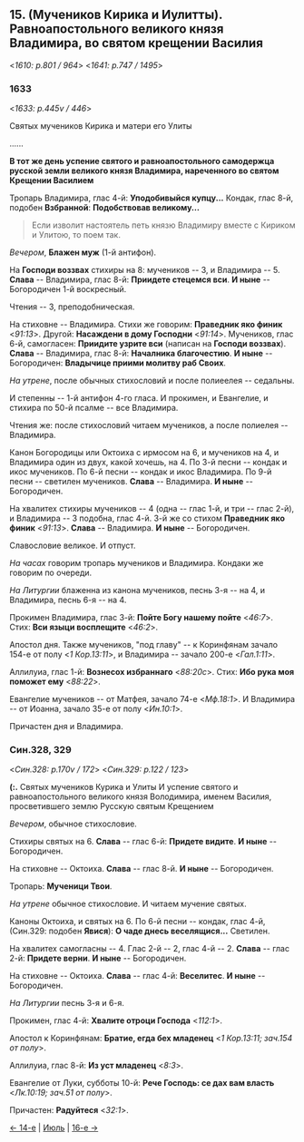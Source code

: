 
## 15. (Мучеников Кирика и Иулитты). Равноапостольного великого князя Владимира, во святом крещении Василия

<*1610: p.801 / 964*>
<*1641: p.747 / 1495*>

### 1633

<*1633: p.445v / 446*>

Святых мучеников Кирика и матери его Улиты

......

**В тот же день успение святого и равноапостольного самодержца русской земли 
великого князя Владимира, нареченного во святом Крещении Василием**

Тропарь Владимира, глас 4-й: **Уподобивыйся купцу...**
Кондак, глас 8-й, подобен **Взбранной**: **Подобствовав великому...**

> Если изволит настоятель петь князю Владимиру вместе с Кириком и Улитою, то поем так.

*Вечером*, **Блажен муж** (1-й антифон). 

На **Господи воззвах** стихиры на 8: мучеников -- 3, и Владимира -- 5. 
**Слава** -- Владимира, глас 8-й: **Приидете стецемся вси**. 
**И ныне** -- Богородичен 1-й воскресный. 

Чтения -- 3, преподобническая. 

На стиховне -- Владимира. Стихи же говорим: **Праведник яко финик** <*91:13*>. 
Другой: **Насаждени в дому Господни** <*91:14*>. 
Мучеников, глас 6-й, самогласен: **Приидите узрите вси** (написан на **Господи воззвах**). 
**Слава** -- Владимира, глас 8-й: **Началника благочестию**. 
**И ныне** -- Богородичен: **Владычице приими молитву раб Своих**. 

*На утрене*, после обычных стихословий и после полиеелея -- седальны.  

И степенны -- 1-й антифон 4-го гласа. 
И прокимен, и Евангелие, и стихира по 50-й псалме -- все Владимира. 

Чтения же: после стихословий читаем мучеников, а после полиелея -- Владимира. 

Канон Богородицы или Октоиха с ирмосом на 6, и мучеников на 4, и Владимира один из двух, 
какой хочешь, на 4. 
По 3-й песни -- кондак и икос мучеников. 
По 6-й песни -- кондак и икос Владимира. 
По 9-й песни -- светилен мучеников. **Слава** -- Владимира. **И ныне** -- Богородичен.

На хвалитех стихиры мучеников -- 4 (одна -- глас 1-й, и три -- глас 2-й), 
и Владимира -- 3 подобна, глас 4-й. 3-й же со стихом **Праведник яко финик** <*91:13*>.
**Слава** -- Владимира. **И ныне** -- Богородичен. 

Славословие великое. И отпуст.

*На часах* говорим тропарь мучеников и Владимира. Кондаки же говорим по очереди.

*На Литургии* блаженна из канона мучеников, песнь 3-я -- на 4, 
и Владимира, песнь 6-я -- на 4. 

Прокимен Владимира, глас 3-й: **Пойте Богу нашему пойте** <*46:7*>. 
Стих: **Вси языци восплещите** <*46:2*>.

Апостол дня. Также мучеников, "под главу" -- к Коринфянам зачало 154-е от полу <*1 Кор.13:11*>,
и Владимира -- зачало 200-е <*Гал.1:11*>.

Аллилуиа, глас 1-й: **Вознесох избраннаго** <*88:20c*>. 
Стих: **Ибо рука моя поможет ему** <*88:22*>.

Евангелие мучеников -- от Матфея, зачало 74-е <*Мф.18:1*>. 
И Владимира -- от Иоанна, зачало 35-е от полу <*Ин.10:1*>.

Причастен дня и Владимира.

### Син.328, 329

<*Син.328: p.170v / 172*>
<*Син.329: p.122 / 123*>

**(:.** Святых мучеников Курика и Улиты
И успение святого и равноапостольного великого князя Володимира, именем Василия, 
просветившего землю Русскую святым Крещением

*Вечером*, обычное стихословие. 

Стихиры святых на 6. 
**Слава** -- глас 6-й: **Придете видите**. 
**И ныне** -- Богородичен. 

На стиховне -- Октоиха. 
**Слава** -- глас 8-й. 
**И ныне** -- Богородичен. 

Тропарь: **Мученици Твои**.
 
*На утрене* обычное стихословие. 
И читаем мучение святых. 

Каноны Октоиха, и святых на 6. 
По 6-й песни -- кондак, глас 4-й, (Син.329: подобен **Явися**): **О чаде днесь веселящися...**
Светилен. 

На хвалитех самогласны -- 4. 
Глас 2-й -- 2, глас 4-й -- 2.
**Слава** -- глас 2-й: **Придете верни**. 
**И ныне** -- Богородичен. 

На стиховне -- Октоиха. 
**Слава** -- глас 4-й: **Веселитес**. 
**И ныне** -- Богородичен. 

*На Литургии* песнь 3-я и 6-я.

Прокимен, глас 4-й: **Хвалите отроци Господа** <*112:1*>.

Апостол к Коринфянам: **Братие, егда бех младенец** <*1 Кор.13:11; зач.154 от полу*>. 

Аллилуиа, глас 8-й: **Из уст младенец** <*8:3*>. 

Евангелие от Луки, субботы 10-й: **Рече Господь: се дах вам власть** <*Лк.10:19; зач.51 от полу*>.

Причастен: **Радуйтеся** <*32:1*>. 

[← 14-е](07_14_SAB.ru.md) | [Июль](README.md#15-й) | [16-е →](07_16_SAB.ru.md)
